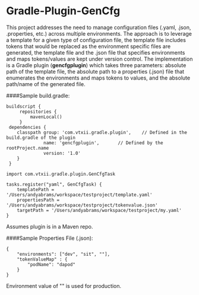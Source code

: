 # Gradle-Plugin-GenCfg

This project addresses the need to manage configuration files (.yaml, .json, .properties, etc.) across multiple environments.  The approach is to leverage a template for a given type of configuration file, the template file includes tokens that would be replaced as the environment specific files are generated, the template file and the .json file that specifies environments and maps tokens/values are kept under version control.  The implementation is a Gradle plugin (**gencfgplugin**) which takes three parameters:  absolute path of the template file, the absolute path to a properties (.json) file that enumerates the environments and maps tokens to values, and the absolute path/name of the generated file.     

####Sample build.gradle:

	buildscript {
	     repositories {
	         mavenLocal()
	     }
	 dependencies {
	    classpath group: 'com.vtxii.gradle.plugin',    // Defined in the build.gradle of the plugin
	              name: 'gencfgplugin',       // Defined by the rootProject.name 
	              version: '1.0'
	    }
	 }
	
	import com.vtxii.gradle.plugin.GenCfgTask
	
	tasks.register("yaml", GenCfgTask) {
	    templatePath = '/Users/andyabrams/workspace/testproject/template.yaml'
	    propertiesPath = '/Users/andyabrams/workspace/testproject/tokenvalue.json'
	    targetPath = '/Users/andyabrams/workspace/testproject/my.yaml'
	}
	
Assumes plugin is in a Maven repo.

####Sample Properties File (.json):

	{
		"environments": ["dev", "sit", ""],
		"tokenValueMap" : {
			"podName": "dapod"
		}
	}
	
Environment value of "" is used for production.